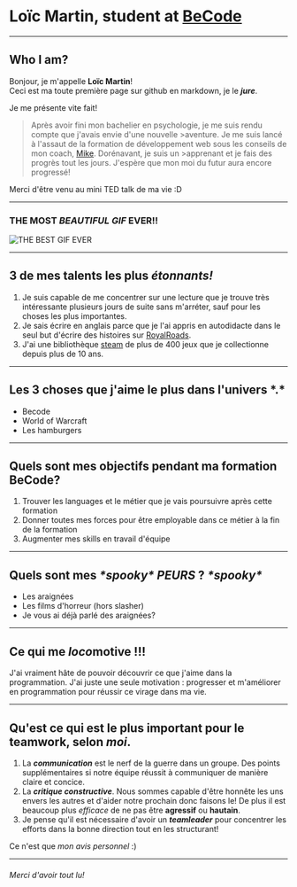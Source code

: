# Loïc Martin, student at [BeCode](https://becode.org/fr/)

---

## Who I am?

Bonjour, je m'appelle **Loïc Martin**!  
Ceci est ma toute première page sur github en markdown, je le ***jure***. 

Je me présente vite fait!

>Après avoir fini mon bachelier en psychologie, je me suis rendu compte que j'avais envie d'une nouvelle >aventure. Je me suis lancé à l'assaut de la formation de développement web sous les conseils de mon coach, [Mike](https://github.com/Mike00001?tab=overview&from=2024-04-01&to=2024-04-30). Dorénavant, je suis un >apprenant et je fais des progrès tout les jours. J'espère que mon moi du futur aura encore progressé!  

Merci d'être venu au mini TED talk de ma vie :D  

---
### THE **MOST** *BEAUTIFUL* ***GIF*** EVER!!

![THE BEST GIF EVER](https://media.giphy.com/media/v1.Y2lkPTc5MGI3NjExOXduemw2OGtsNWtncGkzdzdydHpyemZldThnZnFibnUydTZlaHJjZiZlcD12MV9pbnRlcm5hbF9naWZfYnlfaWQmY3Q9Zw/Mr5yS9nR4kAda/giphy.gif)

---

## 3 de mes talents les plus ***étonnants!***

1. Je suis capable de me concentrer sur une lecture que je trouve très intéressante plusieurs jours de suite sans m'arréter, sauf pour les choses les plus importantes.
2. Je sais écrire en anglais parce que je l'ai appris en autodidacte dans le seul but d'écrire des histoires sur [RoyalRoads](https://www.royalroad.com/home).
3. J'ai une bibliothèque [steam](https://store.steampowered.com/) de plus de 400 jeux que je collectionne depuis plus de 10 ans.

---

## Les 3 choses que j'aime le plus dans l'univers \*.\*

- Becode
- World of Warcraft
- Les hamburgers

---

## Quels sont mes objectifs pendant ma formation BeCode?

1. Trouver les languages et le métier que je vais poursuivre après cette formation
2. Donner toutes mes forces pour être employable dans ce métier à la fin de la formation
3. Augmenter mes skills en travail d'équipe

---

## Quels sont mes *\*spooky\** *PEURS* ? *\*spooky\**  

- Les araignées   
- Les films d'horreur (hors slasher)   
- Je vous ai déjà parlé des araignées?   

---

## Ce qui me *loco*motive !!!

J'ai vraiment hâte de pouvoir découvrir ce que j'aime dans la programmation. J'ai juste une seule motivation : progresser et m'améliorer en programmation pour réussir ce virage dans ma vie.    

---

## Qu'est ce qui est le plus **important** pour le teamwork, selon *moi*.

1. La ***communication*** est le nerf de la guerre dans un groupe. Des points supplémentaires si notre équipe réussit à communiquer de manière claire et concice.    
2. La ***critique constructive***. Nous sommes capable d'être honnête les uns envers les autres et d'aider notre prochain donc faisons le! De plus il est beaucoup plus *efficace* de ne pas être **agressif** ou **hautain**.    
3. Je pense qu'il est nécessaire d'avoir un ***teamleader*** pour concentrer les efforts dans la bonne direction tout en les structurant!   

Ce n'est que *mon avis personnel* :)

---

###### Merci d'avoir tout lu!
